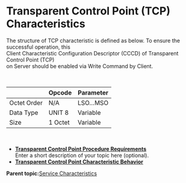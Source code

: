 # Transparent Control Point \(TCP\) Characteristics

The structure of TCP characteristic is defined as below. To ensure the successful operation, this<br /> Client Characteristic Configuration Descriptor \(CCCD\) of Transparent Control Point \(TCP\)<br /> on Server should be enabled via Write Command by Client.

<br />

| |**Opcode**|**Parameter**|
|--|----------|-------------|
|Octet Order|N/A|LSO…MSO|
|Data Type|UNIT 8|Variable|
|Size|1 Octet|Variable|

<br />

-   **[Transparent Control Point Procedure Requirements](GUID-1C1D97EE-D905-4F27-844E-A72C4F5E96E0.md)**  
Enter a short description of your topic here \(optional\).
-   **[Transparent Control Point Characteristic Behavior](GUID-7A2BC74D-E714-41F0-8201-0D183867E570.md)**  


**Parent topic:**[Service Characteristics](GUID-5004C7E1-58FE-4A71-9D23-E73F5CE40FEF.md)

